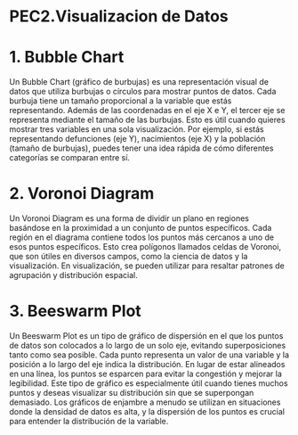 # PEC2.Visualizacion de Datos

# 1. Bubble Chart
Un Bubble Chart (gráfico de burbujas) es una representación visual de datos que utiliza burbujas o círculos para mostrar puntos de datos. Cada burbuja tiene un tamaño proporcional a la variable que estás representando. Además de las coordenadas en el eje X e Y, el tercer eje se representa mediante el tamaño de las burbujas. Esto es útil cuando quieres mostrar tres variables en una sola visualización. Por ejemplo, si estás representando defunciones (eje Y), nacimientos (eje X) y la población (tamaño de burbujas), puedes tener una idea rápida de cómo diferentes categorías se comparan entre sí.

# 2. Voronoi Diagram
Un Voronoi Diagram es una forma de dividir un plano en regiones basándose en la proximidad a un conjunto de puntos específicos. Cada región en el diagrama contiene todos los puntos más cercanos a uno de esos puntos específicos. Esto crea polígonos llamados celdas de Voronoi, que son útiles en diversos campos, como la ciencia de datos y la visualización. En visualización, se pueden utilizar para resaltar patrones de agrupación y distribución espacial.

# 3. Beeswarm Plot
Un Beeswarm Plot es un tipo de gráfico de dispersión en el que los puntos de datos son colocados a lo largo de un solo eje, evitando superposiciones tanto como sea posible. Cada punto representa un valor de una variable y la posición a lo largo del eje indica la distribución. En lugar de estar alineados en una línea, los puntos se esparcen para evitar la congestión y mejorar la legibilidad. Este tipo de gráfico es especialmente útil cuando tienes muchos puntos y deseas visualizar su distribución sin que se superpongan demasiado. Los gráficos de enjambre a menudo se utilizan en situaciones donde la densidad de datos es alta, y la dispersión de los puntos es crucial para entender la distribución de la variable.
